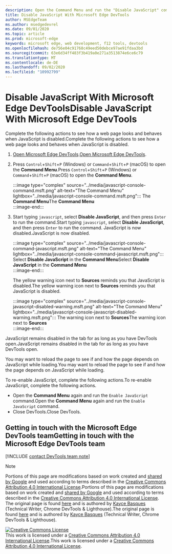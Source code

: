 ```yaml
---
description: Open the Command Menu and run the "Disable JavaScript" command.
title: Disable JavaScript With Microsoft Edge DevTools
author: MSEdgeTeam
ms.author: msedgedevrel
ms.date: 09/01/2020
ms.topic: article
ms.prod: microsoft-edge
keywords: microsoft edge, web development, f12 tools, devtools
ms.openlocfilehash: de756e04c91768c49eed50debce97ae91fdaa3bd
ms.sourcegitcommit: 63e6d34ff483f3b419a0e271a3513874e6ce6c79
ms.translationtype: MT
ms.contentlocale: de-DE
ms.lasthandoff: 09/02/2020
ms.locfileid: "10992799"
---
```

<!-- Copyright Kayce Basques 

   Licensed under the Apache License, Version 2.0 (the "License");
   you may not use this file except in compliance with the License.
   You may obtain a copy of the License at

       https://www.apache.org/licenses/LICENSE-2.0

   Unless required by applicable law or agreed to in writing, software
   distributed under the License is distributed on an "AS IS" BASIS,
   WITHOUT WARRANTIES OR CONDITIONS OF ANY KIND, either express or implied.
   See the License for the specific language governing permissions and
   limitations under the License.  -->

# <span data-ttu-id="e91e3-104">Disable JavaScript With Microsoft Edge DevTools</span><span class="sxs-lookup"><span data-stu-id="e91e3-104">Disable JavaScript With Microsoft Edge DevTools</span></span>  

<span data-ttu-id="e91e3-105">Complete the following actions to see how a web page looks and behaves when JavaScript is disabled.</span><span class="sxs-lookup"><span data-stu-id="e91e3-105">Complete the following actions to see how a web page looks and behaves when JavaScript is disabled.</span></span>  

1.  <span data-ttu-id="e91e3-106">[Open Microsoft Edge DevTools][DevToolsOpen].</span><span class="sxs-lookup"><span data-stu-id="e91e3-106">[Open Microsoft Edge DevTools][DevToolsOpen].</span></span>  
1.  <span data-ttu-id="e91e3-107">Press `Control`+`Shift`+`P` \(Windows\) or `Command`+`Shift`+`P` \(macOS\) to open the **Command Menu**.</span><span class="sxs-lookup"><span data-stu-id="e91e3-107">Press `Control`+`Shift`+`P` \(Windows\) or `Command`+`Shift`+`P` \(macOS\) to open the **Command Menu**.</span></span>  
    
    :::image type="complex" source="../media/javascript-console-command.msft.png" alt-text="The Command Menu" lightbox="../media/javascript-console-command.msft.png":::
       <span data-ttu-id="e91e3-109">The **Command Menu**</span><span class="sxs-lookup"><span data-stu-id="e91e3-109">The **Command Menu**</span></span>  
    :::image-end:::  
    
1.  <span data-ttu-id="e91e3-110">Start typing `javascript`, select **Disable JavaScript**, and then press `Enter` to run the command.</span><span class="sxs-lookup"><span data-stu-id="e91e3-110">Start typing `javascript`, select **Disable JavaScript**, and then press `Enter` to run the command.</span></span>  <span data-ttu-id="e91e3-111">JavaScript is now disabled.</span><span class="sxs-lookup"><span data-stu-id="e91e3-111">JavaScript is now disabled.</span></span>  
    
    :::image type="complex" source="../media/javascript-console-command-javascript.msft.png" alt-text="The Command Menu" lightbox="../media/javascript-console-command-javascript.msft.png":::
       <span data-ttu-id="e91e3-113">Select **Disable JavaScript** in the **Command Menu**</span><span class="sxs-lookup"><span data-stu-id="e91e3-113">Select **Disable JavaScript** in the **Command Menu**</span></span>  
    :::image-end:::  
    
    <span data-ttu-id="e91e3-114">The yellow warning icon next to **Sources** reminds you that JavaScript is disabled.</span><span class="sxs-lookup"><span data-stu-id="e91e3-114">The yellow warning icon next to **Sources** reminds you that JavaScript is disabled.</span></span>  
    
    :::image type="complex" source="../media/javascript-console-javascript-disabled-warning.msft.png" alt-text="The Command Menu" lightbox="../media/javascript-console-javascript-disabled-warning.msft.png":::
       <span data-ttu-id="e91e3-116">The warning icon next to **Sources**</span><span class="sxs-lookup"><span data-stu-id="e91e3-116">The warning icon next to **Sources**</span></span>  
    :::image-end:::  
    
<span data-ttu-id="e91e3-117">JavaScript remains disabled in the tab for as long as you have DevTools open.</span><span class="sxs-lookup"><span data-stu-id="e91e3-117">JavaScript remains disabled in the tab for as long as you have DevTools open.</span></span>  

<span data-ttu-id="e91e3-118">You may want to reload the page to see if and how the page depends on JavaScript while loading.</span><span class="sxs-lookup"><span data-stu-id="e91e3-118">You may want to reload the page to see if and how the page depends on JavaScript while loading.</span></span>  

<span data-ttu-id="e91e3-119">To re-enable JavaScript, complete the following actions.</span><span class="sxs-lookup"><span data-stu-id="e91e3-119">To re-enable JavaScript, complete the following actions.</span></span>  

*   <span data-ttu-id="e91e3-120">Open the **Command Menu** again and run the `Enable JavaScript` command.</span><span class="sxs-lookup"><span data-stu-id="e91e3-120">Open the **Command Menu** again and run the `Enable JavaScript` command.</span></span>  
*   <span data-ttu-id="e91e3-121">Close DevTools.</span><span class="sxs-lookup"><span data-stu-id="e91e3-121">Close DevTools.</span></span>  

## <span data-ttu-id="e91e3-122">Getting in touch with the Microsoft Edge DevTools team</span><span class="sxs-lookup"><span data-stu-id="e91e3-122">Getting in touch with the Microsoft Edge DevTools team</span></span>  

[!INCLUDE [contact DevTools team note](../includes/contact-devtools-team-note.md)]  

<!-- links -->  

[DevToolsOpen]: ../open.md "Open Microsoft Edge DevTools | Microsoft Docs"  

> [!NOTE]
> <span data-ttu-id="e91e3-124">Portions of this page are modifications based on work created and [shared by Google][GoogleSitePolicies] and used according to terms described in the [Creative Commons Attribution 4.0 International License][CCA4IL].</span><span class="sxs-lookup"><span data-stu-id="e91e3-124">Portions of this page are modifications based on work created and [shared by Google][GoogleSitePolicies] and used according to terms described in the [Creative Commons Attribution 4.0 International License][CCA4IL].</span></span>  
> <span data-ttu-id="e91e3-125">The original page is found [here](https://developers.google.com/web/tools/chrome-devtools/javascript/disable) and is authored by [Kayce Basques][KayceBasques] \(Technical Writer, Chrome DevTools \& Lighthouse\).</span><span class="sxs-lookup"><span data-stu-id="e91e3-125">The original page is found [here](https://developers.google.com/web/tools/chrome-devtools/javascript/disable) and is authored by [Kayce Basques][KayceBasques] \(Technical Writer, Chrome DevTools \& Lighthouse\).</span></span>  

[![Creative Commons License][CCby4Image]][CCA4IL]  
<span data-ttu-id="e91e3-127">This work is licensed under a [Creative Commons Attribution 4.0 International License][CCA4IL].</span><span class="sxs-lookup"><span data-stu-id="e91e3-127">This work is licensed under a [Creative Commons Attribution 4.0 International License][CCA4IL].</span></span>  

[CCA4IL]: https://creativecommons.org/licenses/by/4.0  
[CCby4Image]: https://i.creativecommons.org/l/by/4.0/88x31.png  
[GoogleSitePolicies]: https://developers.google.com/terms/site-policies  
[KayceBasques]: https://developers.google.com/web/resources/contributors/kaycebasques  
